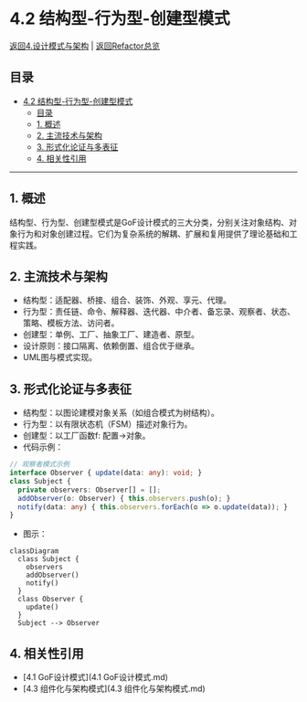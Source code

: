 # 4.2 结构型-行为型-创建型模式

[返回4.设计模式与架构](README.md) | [返回Refactor总览](README.md)

## 目录

- [4.2 结构型-行为型-创建型模式](#42-结构型-行为型-创建型模式)
  - [目录](#目录)
  - [1. 概述](#1-概述)
  - [2. 主流技术与架构](#2-主流技术与架构)
  - [3. 形式化论证与多表征](#3-形式化论证与多表征)
  - [4. 相关性引用](#4-相关性引用)

---

## 1. 概述

结构型、行为型、创建型模式是GoF设计模式的三大分类，分别关注对象结构、对象行为和对象创建过程。它们为复杂系统的解耦、扩展和复用提供了理论基础和工程实践。

## 2. 主流技术与架构

- 结构型：适配器、桥接、组合、装饰、外观、享元、代理。
- 行为型：责任链、命令、解释器、迭代器、中介者、备忘录、观察者、状态、策略、模板方法、访问者。
- 创建型：单例、工厂、抽象工厂、建造者、原型。
- 设计原则：接口隔离、依赖倒置、组合优于继承。
- UML图与模式实现。

## 3. 形式化论证与多表征

- 结构型：以图论建模对象关系（如组合模式为树结构）。
- 行为型：以有限状态机（FSM）描述对象行为。
- 创建型：以工厂函数f: 配置→对象。
- 代码示例：

```typescript
// 观察者模式示例
interface Observer { update(data: any): void; }
class Subject {
  private observers: Observer[] = [];
  addObserver(o: Observer) { this.observers.push(o); }
  notify(data: any) { this.observers.forEach(o => o.update(data)); }
}
```

- 图示：

```mermaid
classDiagram
  class Subject {
    observers
    addObserver()
    notify()
  }
  class Observer {
    update()
  }
  Subject --> Observer
```

## 4. 相关性引用

- [4.1 GoF设计模式](4.1 GoF设计模式.md)
- [4.3 组件化与架构模式](4.3 组件化与架构模式.md)
